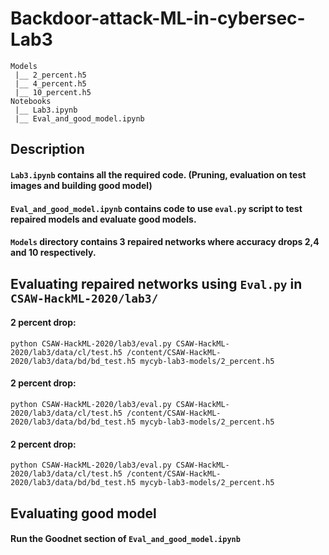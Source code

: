# Backdoor-attack-ML-in-cybersec-Lab3

```
Models
 |__ 2_percent.h5
 |__ 4_percent.h5
 |__ 10_percent.h5
Notebooks
 |__ Lab3.ipynb
 |__ Eval_and_good_model.ipynb
```

## Description

#### ```Lab3.ipynb``` contains all the required code. (Pruning, evaluation on test images and building good model)
#### ```Eval_and_good_model.ipynb``` contains code to use ```eval.py``` script to test repaired models and evaluate good models.
#### ```Models``` directory contains 3 repaired networks where accuracy drops 2,4 and 10 respectively.

## Evaluating repaired networks using ```Eval.py``` in ```CSAW-HackML-2020/lab3/```

#### 2 percent drop:
```
python CSAW-HackML-2020/lab3/eval.py CSAW-HackML-2020/lab3/data/cl/test.h5 /content/CSAW-HackML-2020/lab3/data/bd/bd_test.h5 mycyb-lab3-models/2_percent.h5
```


#### 2 percent drop:
```
python CSAW-HackML-2020/lab3/eval.py CSAW-HackML-2020/lab3/data/cl/test.h5 /content/CSAW-HackML-2020/lab3/data/bd/bd_test.h5 mycyb-lab3-models/2_percent.h5
```

#### 2 percent drop:
```
python CSAW-HackML-2020/lab3/eval.py CSAW-HackML-2020/lab3/data/cl/test.h5 /content/CSAW-HackML-2020/lab3/data/bd/bd_test.h5 mycyb-lab3-models/2_percent.h5
```

## Evaluating good model

#### Run the Goodnet section of ```Eval_and_good_model.ipynb```
